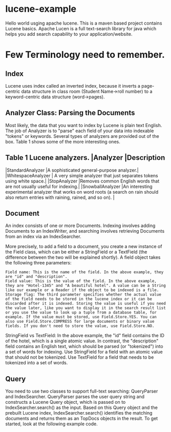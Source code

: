 # lucene-example
Hello world usging apache lucene.
This is a maven based project contains Lucene basics.
Apache Lucen is a full text-search library for java which helps
you add search capability to your application/website.

# Few Terminology need to remember.
## Index

Lucene uses index called an inverted index, because it inverts
a page-centric data structure in class room (Student Name->roll number) to a keyword-centric
data structure (word->pages).

## Analyzer Class: Parsing the Documents
Most likely, the data that you want to index by Lucene is plain text English. The job of Analyzer is to "parse" each field of your data into indexable "tokens" or keywords. Several types of analyzers are provided out of the box. Table 1 shows some of the more interesting ones.

Table 1 Lucene analyzers.
|Analyzer 	|Description
------------------------------------------------------------------------
|StandardAnalyzer 	|A sophisticated general-purpose analyzer.|
|WhitespaceAnalyzer |	A very simple analyzer that just separates tokens using white space.|
|StopAnalyzer 	|Removes common English words that are not usually useful for indexing.|
|SnowballAnalyzer 	|An interesting experimental analyzer that works on word roots (a search on rain should also return entries with raining, rained, and so on). |


## Document

An index consists of one or more Documents.
Indexing involves adding Documents to an IndexWriter,
and searching involves retrieving Documents from an index via an IndexSearcher. 

More precisely, to add a field to a document, you create a new instance of the Field class, which can be either a StringField or a TextField (the difference between the two will be explained shortly). A field object takes the following three parameters:

    Field name: This is the name of the field. In the above example, they are "id" and "description".
    Field value: This is the value of the field. In the above example, they are "Hotel-1345" and "A beautiful hotel". A value can be a String like our example or a Reader if the object to be indexed is a file.
    Storage flag: The third parameter specifies whether the actual value of the field needs to be stored in the lucene index or it can be discarded after it is indexed. Storing the value is useful if you need the value later, like you want to display it in the search result list or you use the value to look up a tuple from a database table, for example. If the value must be stored, use Field.Store.YES. You can also use Field.Store.COMPRESS for large documents or binary value fields. If you don't need to store the value, use Field.Store.NO.

StringField vs TextField: In the above example, the "id" field contains the ID of the hotel, which is a single atomic value. In contrast, the "description" field contains an English text, which should be parsed (or "tokenized") into a set of words for indexing. Use StringField for a field with an atomic value that should not be tokenized. Use TextField for a field that needs to be tokenized into a set of words. 

## Query 
You need to use two classes to support full-text searching: QueryParser and IndexSearcher. QueryParser parses the user query string and constructs a Lucene Query object, which is passed on to IndexSearcher.search() as the input. Based on this Query object and the prebuilt Lucene index, IndexSearcher.search() identifies the matching documents and returns them as an TopDocs objects in the result. To get started, look at the following example code. 


